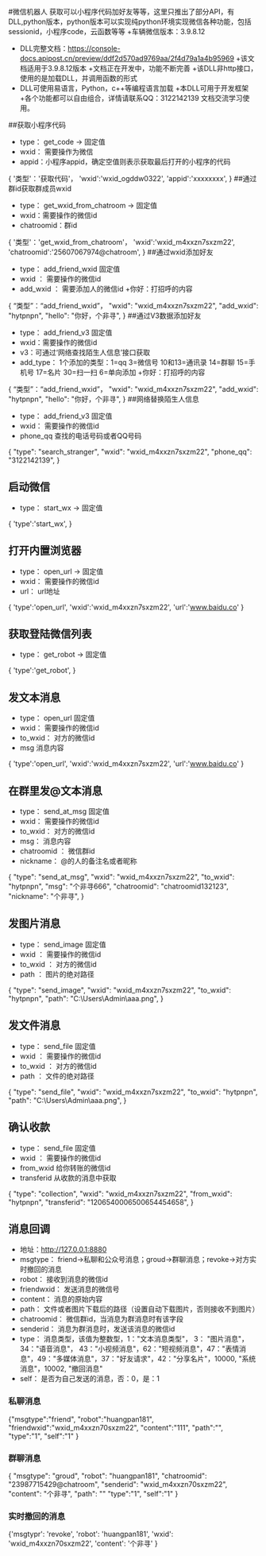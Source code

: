 #微信机器人
获取可以小程序代码加好友等等，这里只推出了部分API，有DLL,python版本，python版本可以实现纯python环境实现微信各种功能，包括sessionid，小程序code，云函数等等
+车辆微信版本：3.9.8.12
+ DLL完整文档：https://console-docs.apipost.cn/preview/ddf2d570ad9769aa/2f4d79a1a4b95969
+该文档适用于3.9.8.12版本
+文档正在开发中，功能不断完善
+该DLL非http接口，使用的是加载DLL，并调用函数的形式
+ DLL可使用易语言，Python，c++等编程语言加载
+本DLL可用于开发框架
+各个功能都可以自由组合，详情请联系QQ：3122142139
文档交流学习使用。

##获取小程序代码

+ type： get_code → 固定值
+ wxid： 需要操作为微信
+ appid：小程序appid，确定空值则表示获取最后打开的小程序的代码

{
'类型'：'获取代码'，
'wxid':'wxid_ogddw0322',
'appid':'xxxxxxxx',
}
##通过群id获取群成员wxid
+ type： get_wxid_from_chatroom → 固定值
+ wxid：需要操作的微信id
+ chatroomid：群id

{
'类型'：'get_wxid_from_chatroom'，
'wxid':'wxid_m4xxzn7sxzm22',
'chatroomid':'25607067974@chatroom',
}
##通过wxid添加好友
+ type： add_friend_wxid 固定值
+ wxid ： 需要操作的微信id
+ add_wxid ： 需要添加人的微信id
+你好：打招呼的内容

{
    “类型”：“add_friend_wxid”，
    "wxid": "wxid_m4xxzn7sxzm22",
    "add_wxid": "hytpnpn",
    "hello": "你好，个非寻",
}
##通过V3数据添加好友
+ type： add_friend_v3 固定值
+ wxid：需要操作的微信id
+ v3：可通过‘网络查找陌生人信息’接口获取
+ add_type： 1个添加的类型：1=qq 3=微信号 10和13=通讯录 14=群聊 15=手机号 17=名片 30=扫一扫 6=单向添加
+你好：打招呼的内容

{
    “类型”：“add_friend_wxid”，
    "wxid": "wxid_m4xxzn7sxzm22",
    "add_wxid": "hytpnpn",
    "hello": "你好，个非寻",
}
##网络替换陌生人信息
+ type： add_friend_v3 固定值
+ wxid：		需要操作的微信id
+ phone_qq		查找的电话号码或者QQ号码

{
    "type": "search_stranger",
    "wxid": "wxid_m4xxzn7sxzm22",
    "phone_qq": "3122142139",
}
## 启动微信
+ type：	start_wx	  →  固定值

{
'type':'start_wx',
}
## 打开内置浏览器
+ type：	open_url	  →  固定值
+ wxid：    需要操作的微信id
+ url：	 url地址

{
'type':'open_url',
'wxid':'wxid_m4xxzn7sxzm22',
'url':'www.baidu.co'
}
## 获取登陆微信列表
+ type：	get_robot	  →  固定值

{
'type':'get_robot',
}
## 发文本消息
+ type：	open_url	固定值
+ wxid：		需要操作的微信id
+ to_wxid：		对方的微信id
+ msg		消息内容

{
'type':'open_url',
'wxid':'wxid_m4xxzn7sxzm22',
'url':'www.baidu.co'
}
## 在群里发@文本消息
+ type：	send_at_msg	固定值
+ wxid：		需要操作的微信id
+ to_wxid：		对方的微信id
+ msg：		消息内容
+ chatroomid	：	微信群id
+ nickname：		@的人的备注名或者昵称

{
    "type": "send_at_msg",
    "wxid": "wxid_m4xxzn7sxzm22",
    "to_wxid": "hytpnpn",
    "msg": "个非寻666",
    "chatroomid": "chatroomid132123",
    "nickname": "个非寻",
}
## 发图片消息
+ type：	send_image	固定值
+ wxid	：	需要操作的微信id
+ to_wxid	：	对方的微信id
+ path	：	图片的绝对路径

{
    "type": "send_image",
    "wxid": "wxid_m4xxzn7sxzm22",
    "to_wxid": "hytpnpn",
    "path": "C:\Users\Admin\aaa.png",
}
## 发文件消息
+ type：	send_file	固定值
+ wxid	：	需要操作的微信id
+ to_wxid	：	对方的微信id
+ path	：	文件的绝对路径

{
    "type": "send_file",
    "wxid": "wxid_m4xxzn7sxzm22",
    "to_wxid": "hytpnpn",
    "path": "C:\Users\Admin\aaa.png",
}
## 确认收款
+ type：	send_file	固定值
+ wxid	：	需要操作的微信id
+ from_wxid		给你转账的微信id
+ transferid		从收款的消息中获取

{
    "type": "collection",
    "wxid": "wxid_m4xxzn7sxzm22",
    "from_wxid": "hytpnpn",
    "transferid": "1206540006500654454658",
}
## 消息回调
+ 地址：http://127.0.0.1:8880
+ msgtype：	friend→私聊和公众号消息；groud→群聊消息；revoke→对方实时撤回的消息
+ robot：	接收到消息的微信id
+ friendwxid：	发送消息的微信号
+ content：	消息的原始内容
+ path：	文件或者图片下载后的路径（设置自动下载图片，否则接收不到图片）
+ chatroomid：	微信群id，当消息为群消息时有该字段
+ senderid：	消息为群消息时，发送该消息的微信id
+ type：	消息类型，该值为整数型，1："文本消息类型"， 3： "图片消息"，34："语音消息"， 43："小视频消息"，62："短视频消息"，47："表情消息"，49："多媒体消息"，37："好友请求"，42："分享名片"，10000, "系统消息"，10002, "撤回消息"
+ self：	是否为自己发送的消息，否：0，是：1

### 私聊消息
{"msgtype":"friend",
 "robot":"huangpan181",
 "friendwxid":"wxid_m4xxzn70sxzm22",
 "content":"111",
 "path":"",
 "type":"1",
 "self":"1"
}
### 群聊消息
{
  "msgtype": "groud",
  "robot": "huangpan181",
  "chatroomid": "23987715429@chatroom",
  "senderid": "wxid_m4xxzn70sxzm22",
  "content": "个非寻",
  "path": ""
  "type":"1",
  "self":"1"
}
### 实时撤回的消息
{'msgtypr': 'revoke', 
 'robot': 'huangpan181', 
 'wxid': 'wxid_m4xxzn70sxzm22', 
 'content': '个非寻'
}
